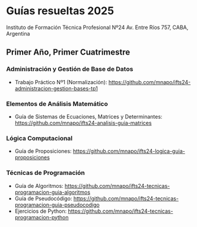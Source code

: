 # Guías resueltas 2025
Instituto de Formación Técnica Profesional Nº24
Av. Entre Ríos 757, CABA, Argentina

## Primer Año, Primer Cuatrimestre

### Administración y Gestión de Base de Datos
- Trabajo Práctico Nº1 (Normalización): https://github.com/mnapo/ifts24-administracion-gestion-bases-tp1

### Elementos de Análisis Matemático
- Guía de Sistemas de Ecuaciones, Matrices y Determinantes: https://github.com/mnapo/ifts24-analisis-guia-matrices

### Lógica Computacional
- Guía de Proposiciones: https://github.com/mnapo/ifts24-logica-guia-proposiciones

### Técnicas de Programación
- Guía de Algoritmos: https://github.com/mnapo/ifts24-tecnicas-programacion-guia-algoritmos
- Guía de Pseudocódigo: https://github.com/mnapo/ifts24-tecnicas-programacion-guia-pseudocodigo
- Ejercicios de Python: https://github.com/mnapo/ifts24-tecnicas-programacion-python
